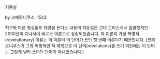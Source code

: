 지동설

by 코페르니쿠스, 1543

지구와 다른 행성들이 태양을 돈다는 내용의 지동설은 고대 그리스에서 출발했지만 2000년이 지나서야 비로소 이론으로 정립되었습니다. 이 이론이 가장 혁명적(revolutionary) 이유는 이 이론이 이 단어가 쓰인 첫 번째 이론이기 때문입니다. (코페르니쿠스가 그의 혁명적인 책 제목으로 이 단어(revolutions)를 쓰기 이전에는 이 단어는 그렇게 널리 쓰이던 단어가 아니었습니다.)